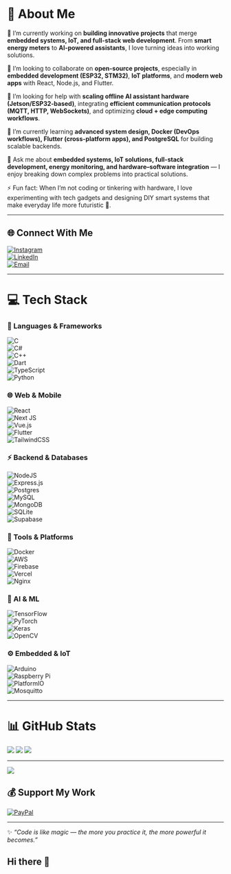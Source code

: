 # 💫 About Me  

🔭 I’m currently working on **building innovative projects** that merge **embedded systems, IoT, and full-stack web development**. From **smart energy meters** to **AI-powered assistants**, I love turning ideas into working solutions.  

👯 I’m looking to collaborate on **open-source projects**, especially in **embedded development (ESP32, STM32)**, **IoT platforms**, and **modern web apps** with React, Node.js, and Flutter.  

🤝 I’m looking for help with **scaling offline AI assistant hardware (Jetson/ESP32-based)**, integrating **efficient communication protocols (MQTT, HTTP, WebSockets)**, and optimizing **cloud + edge computing workflows**.  

🌱 I’m currently learning **advanced system design, Docker (DevOps workflows), Flutter (cross-platform apps), and PostgreSQL** for building scalable backends.  

💬 Ask me about **embedded systems, IoT solutions, full-stack development, energy monitoring, and hardware–software integration** — I enjoy breaking down complex problems into practical solutions.  

⚡ Fun fact: When I’m not coding or tinkering with hardware, I love experimenting with tech gadgets and designing DIY smart systems that make everyday life more futuristic 🚀.  

---

## 🌐 Connect With Me  
[![Instagram](https://img.shields.io/badge/Instagram-%23E4405F.svg?logo=Instagram&logoColor=white)](https://www.instagram.com/magnus_i0)  
[![LinkedIn](https://img.shields.io/badge/LinkedIn-%230077B5.svg?logo=linkedin&logoColor=white)](https://www.linkedin.com/in/08magnus/)  
[![Email](https://img.shields.io/badge/Email-D14836?logo=gmail&logoColor=white)](mailto:magnusmadadulah22@gmail.com)  

---

# 💻 Tech Stack  

### 🚀 Languages & Frameworks  
![C](https://img.shields.io/badge/c-%2300599C.svg?style=for-the-badge&logo=c&logoColor=white)  
![C#](https://img.shields.io/badge/c%23-%23239120.svg?style=for-the-badge&logo=csharp&logoColor=white)  
![C++](https://img.shields.io/badge/c++-%2300599C.svg?style=for-the-badge&logo=c%2B%2B&logoColor=white)  
![Dart](https://img.shields.io/badge/dart-%230175C2.svg?style=for-the-badge&logo=dart&logoColor=white)  
![TypeScript](https://img.shields.io/badge/typescript-%23007ACC.svg?style=for-the-badge&logo=typescript&logoColor=white)  
![Python](https://img.shields.io/badge/python-3670A0?style=for-the-badge&logo=python&logoColor=ffdd54)  

### 🌐 Web & Mobile  
![React](https://img.shields.io/badge/react-%2320232a.svg?style=for-the-badge&logo=react&logoColor=%2361DAFB)  
![Next JS](https://img.shields.io/badge/Next-black?style=for-the-badge&logo=next.js&logoColor=white)  
![Vue.js](https://img.shields.io/badge/vue.js-%2335495e.svg?style=for-the-badge&logo=vuedotjs&logoColor=%234FC08D)  
![Flutter](https://img.shields.io/badge/Flutter-%2302569B.svg?style=for-the-badge&logo=Flutter&logoColor=white)  
![TailwindCSS](https://img.shields.io/badge/tailwindcss-%2338B2AC.svg?style=for-the-badge&logo=tailwind-css&logoColor=white)  

### ⚡ Backend & Databases  
![NodeJS](https://img.shields.io/badge/node.js-6DA55F?style=for-the-badge&logo=node.js&logoColor=white)  
![Express.js](https://img.shields.io/badge/express.js-%23404d59.svg?style=for-the-badge&logo=express&logoColor=%2361DAFB)  
![Postgres](https://img.shields.io/badge/postgres-%23316192.svg?style=for-the-badge&logo=postgresql&logoColor=white)  
![MySQL](https://img.shields.io/badge/mysql-4479A1.svg?style=for-the-badge&logo=mysql&logoColor=white)  
![MongoDB](https://img.shields.io/badge/MongoDB-%234ea94b.svg?style=for-the-badge&logo=mongodb&logoColor=white)  
![SQLite](https://img.shields.io/badge/sqlite-%2307405e.svg?style=for-the-badge&logo=sqlite&logoColor=white)  
![Supabase](https://img.shields.io/badge/Supabase-3ECF8E?style=for-the-badge&logo=supabase&logoColor=white)  

### 🔧 Tools & Platforms  
![Docker](https://img.shields.io/badge/docker-%230db7ed.svg?style=for-the-badge&logo=docker&logoColor=white)  
![AWS](https://img.shields.io/badge/AWS-%23FF9900.svg?style=for-the-badge&logo=amazon-aws&logoColor=white)  
![Firebase](https://img.shields.io/badge/firebase-%23039BE5.svg?style=for-the-badge&logo=firebase)  
![Vercel](https://img.shields.io/badge/vercel-%23000000.svg?style=for-the-badge&logo=vercel&logoColor=white)  
![Nginx](https://img.shields.io/badge/nginx-%23009639.svg?style=for-the-badge&logo=nginx&logoColor=white)  

### 🤖 AI & ML  
![TensorFlow](https://img.shields.io/badge/TensorFlow-%23FF6F00.svg?style=for-the-badge&logo=TensorFlow&logoColor=white)  
![PyTorch](https://img.shields.io/badge/PyTorch-%23EE4C2C.svg?style=for-the-badge&logo=PyTorch&logoColor=white)  
![Keras](https://img.shields.io/badge/Keras-%23D00000.svg?style=for-the-badge&logo=Keras&logoColor=white)  
![OpenCV](https://img.shields.io/badge/opencv-%23white.svg?style=for-the-badge&logo=opencv&logoColor=white)  

### ⚙️ Embedded & IoT  
![Arduino](https://img.shields.io/badge/-Arduino-00979D?style=for-the-badge&logo=Arduino&logoColor=white)  
![Raspberry Pi](https://img.shields.io/badge/-Raspberry_Pi-C51A4A?style=for-the-badge&logo=Raspberry-Pi)  
![PlatformIO](https://img.shields.io/badge/PlatformIO-%23222.svg?style=for-the-badge&logo=platformio&logoColor=%23f5822a)  
![Mosquitto](https://img.shields.io/badge/mosquitto-%233C5280.svg?style=for-the-badge&logo=eclipsemosquitto&logoColor=white)  

---

# 📊 GitHub Stats  
![](https://github-readme-stats.vercel.app/api?username=magnus-cpu&theme=dark&hide_border=false&include_all_commits=false&count_private=false)
![](https://nirzak-streak-stats.vercel.app/?user=magnus-cpu&theme=dark&hide_border=false)
![](https://github-readme-stats.vercel.app/api/top-langs/?username=magnus-cpu&theme=dark&hide_border=false&include_all_commits=false&count_private=false&layout=compact)

---

[![](https://visitcount.itsvg.in/api?id=magnus-cpu&icon=0&color=6)](https://visitcount.itsvg.in)  

## 💰 Support My Work  
[![PayPal](https://img.shields.io/badge/PayPal-00457C?style=for-the-badge&logo=paypal&logoColor=white)](https://www.paypal.com/ncp/payment/4RNJZ5UNLJ6SW)  

---

✨ _“Code is like magic — the more you practice it, the more powerful it becomes.”_  
## Hi there 👋
